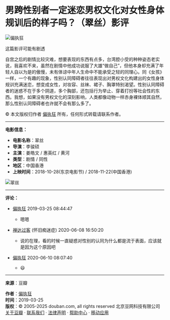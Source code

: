 # 男跨性别者一定迷恋男权文化对女性身体规训后的样子吗？（翠丝）影评

![偏执狂](https://img3.doubanio.com/icon/u77351431-3.jpg)

这篇影评可能有剧透

自宫之后的剧情比较灾难，想要表现的东西有点多，台湾腔小受的种种姿态老实说，我喜欢不来，虽然在剧情中他成功说服了大雄“做自己”，但他本身却充满了年轻人自以为是的傲慢，未有体谅中年人生命中不能承受之轻的同理心。同《女孩》一样，一个有趣的现象，性别认同障碍者往往表现出对男权文化构建出的女性身体规训充满迷恋，想变成女性，对妆容、丝袜、裙子、胸罩特别渴望。性别认同障碍者的迷惑不在于多个阴道，多个胸部，还包括行为举止、穿着打扮等社会性的东西。我想，如果没有男权文化的深刻影响，人类都像动物一样赤身裸体顺其自然，那么性别认同障碍者也许就不会有那么多了。

© 本文版权归作者 [偏执狂](https://www.douban.com/people/77351431/) 所有，任何形式转载请联系作者。

---

**电影信息：**

- **电影名称**：翠丝
- **导演**：李骏硕
- **主演**：姜皓文 / 惠英红 / 黄河
- **类型**：剧情 / 同性
- **地区**：中国香港
- **上映时间**：2018-10-28(东京电影节) / 2018-11-22(中国香港)
  
![翠丝](https://img9.doubanio.com/view/photo/s_ratio_poster/public/p2540428736.webp)

---

**评论：**

- [偏执狂](https://www.douban.com/people/77351431/) 2019-03-25 08:44:47
    - 嗯嗯

- [禅达过客](https://www.douban.com/people/142688580) (怀旧痴迷症) 2020-06-08 16:50:20
    - 说的在理，看的时候一直疑惑对性别的认同为什么都是流于表面，应该就是因为这个原因吧

- [偏执狂](https://www.douban.com/people/77351431/) 2020-06-10 08:07:40
    - 😃

---

**来源**：豆瓣

**作者**：[偏执狂](https://www.douban.com/people/77351431/)  
**时间**：2019-03-25  
**版权**：© 2005-2025 douban.com, all rights reserved 北京豆网科技有限公司 [关于豆瓣](https://www.douban.com/about) · [联系我们](https://www.douban.com/about?topic=contactus) · [法律声明](https://www.douban.com/about/legal) · [帮助中心](https://help.douban.com/) · [移动应用](https://www.douban.com/doubanapp/)